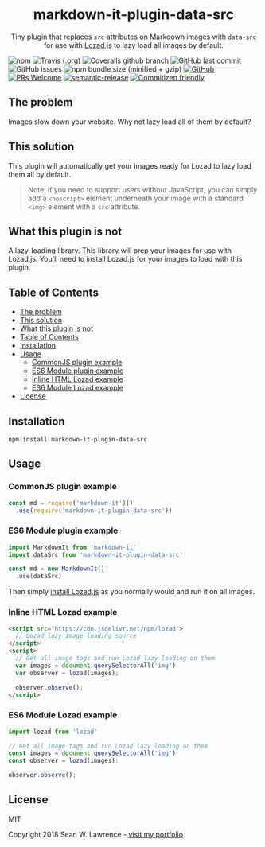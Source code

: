 <div align="center">
<h1>markdown-it-plugin-data-src</h1>

<p>Tiny plugin that replaces <code>src</code> attributes on Markdown images with <code>data-src</code> for use with <a href="https://github.com/ApoorvSaxena/lozad.js" title="Lozad.js library">Lozad.js</a> to lazy load all images by default.</p>
</div>

[![npm](https://img.shields.io/npm/v/markdown-it-plugin-data-src.svg?style=flat-square&colorB=blue)](https://www.npmjs.com/package/markdown-it-plugin-data-src)
[![Travis (.org)](https://img.shields.io/travis/seanWLawrence/markdown-it-plugin-data-src.svg?style=flat-square)](https://travis-ci.org/seanWLawrence/markdown-it-plugin-data-src)
[![Coveralls github branch](https://img.shields.io/coveralls/github/seanWLawrence/markdown-it-plugin-data-src/master.svg?style=flat-square&colorB=brightgreen)](https://coveralls.io/github/seanWLawrence/markdown-it-plugin-data-src)
[![GitHub last commit](https://img.shields.io/github/last-commit/seanwlawrence/markdown-it-plugin-data-src.svg?style=flat-square)](https://github.com/seanwlawrence/markdown-it-plugin-data-src/commits/master)
![GitHub issues](https://img.shields.io/github/issues-raw/seanwlawrence/markdown-it-plugin-data-src.svg?style=flat-square)
![npm bundle size (minified + gzip)](https://img.shields.io/bundlephobia/minzip/markdown-it-plugin-data-src.svg?style=flat-square)
[![GitHub](https://img.shields.io/github/license/seanwlawrence/markdown-it-plugin-data-src.svg?style=flat-square)](https://github.com/seanWLawrence/markdown-it-plugin-data-src/blob/master/LICENSE.md)
[![PRs Welcome](https://img.shields.io/badge/PRs-welcome-brightgreen.svg?style=flat-square)](http://makeapullrequest.com)
[![semantic-release](https://img.shields.io/badge/%20%20%F0%9F%93%A6%F0%9F%9A%80-semantic--release-e10079.svg)](https://github.com/semantic-release/semantic-release)
[![Commitizen friendly](https://img.shields.io/badge/commitizen-friendly-blue.svg?style=flat-square)](http://commitizen.github.io/cz-cli/)

## The problem

Images slow down your website. Why not lazy load all of them by default?

## This solution

This plugin will automatically get your images ready for Lozad to lazy load them all by default.

> Note: if you need to support users without JavaScript, you can simply add a `<noscript>` element underneath your image with a standard `<img>` element with a `src` attribute.  

## What this plugin is not

A lazy-loading library. This library will prep your images for use with Lozad.js. You'll need to install Lozad.js for your images to load with this plugin.

## Table of Contents

- [The problem](#the-problem)
- [This solution](#this-solution)
- [What this plugin is not](#what-this-plugin-is-not)
- [Table of Contents](#table-of-contents)
- [Installation](#installation)
- [Usage](#usage)
  - [CommonJS plugin example](#commonjs-plugin-example)
  - [ES6 Module plugin example](#es6-module-plugin-example)
  - [Inline HTML Lozad example](#inline-html-lozad-example)
  - [ES6 Module Lozad example](#es6-module-lozad-example)
- [License](#license)

## Installation

`npm install markdown-it-plugin-data-src`

## Usage

### CommonJS plugin example

```javascript
const md = require('markdown-it')()
  .use(require('markdown-it-plugin-data-src'))
```

### ES6 Module plugin example

```javascript
import MarkdownIt from 'markdown-it'
import dataSrc from 'markdown-it-plugin-data-src'

const md = new MarkdownIt()
  .use(dataSrc)
```

Then simply [install Lozad.js](https://github.com/ApoorvSaxena/lozad.js) as you normally would and run it on all images.

### Inline HTML Lozad example

```html
<script src="https://cdn.jsdelivr.net/npm/lozad">
  // Lozad lazy image loading source
</script>
<script>
  // Get all image tags and run Lozad lazy loading on them
  var images = document.querySelectorAll('img')
  var observer = lozad(images);

  observer.observe();
</script>
```

### ES6 Module Lozad example

```javascript
import lozad from 'lozad'

// Get all image tags and run Lozad lazy loading on them
const images = document.querySelectorAll('img')
const observer = lozad(images);

observer.observe();
```

## License

MIT

Copyright 2018 Sean W. Lawrence - [visit my portfolio](https://swl.netlify.com)